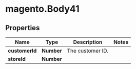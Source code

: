 # magento.Body41

## Properties
Name | Type | Description | Notes
------------ | ------------- | ------------- | -------------
**customerId** | **Number** | The customer ID. | 
**storeId** | **Number** |  | 


